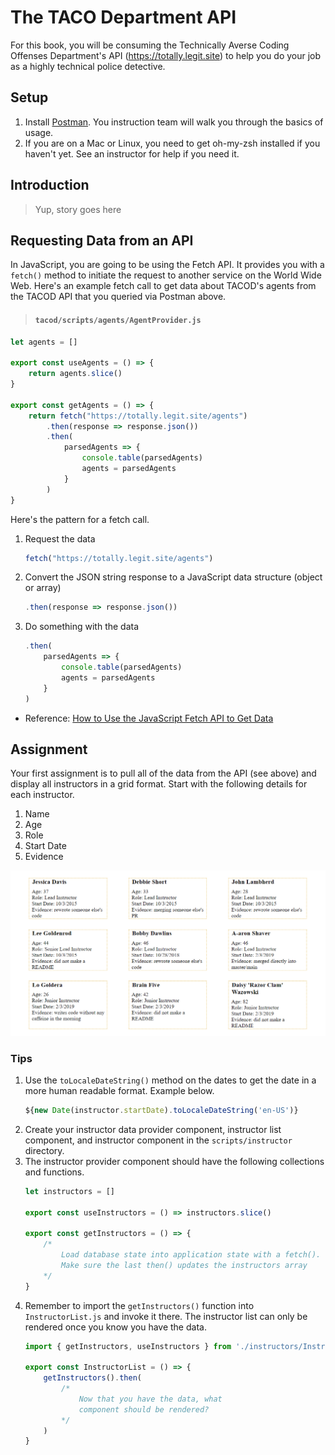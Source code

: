 # The TACO Department API

For this book, you will be consuming the Technically Averse Coding Offenses Department's API (https://totally.legit.site) to help you do your job as a highly technical police detective.

## Setup

1. Install [Postman](https://www.getpostman.com/). You instruction team will walk you through the basics of usage.
1. If you are on a Mac or Linux, you need to get oh-my-zsh installed if you haven't yet. See an instructor for help if you need it.



## Introduction
> Yup, story goes here


## Requesting Data from an API

In JavaScript, you are going to be using the Fetch API. It provides you with a `fetch()` method to initiate the request to another service on the World Wide Web. Here's an example fetch call to get data about TACOD's agents from the TACOD API that you queried via Postman above.

> #### `tacod/scripts/agents/AgentProvider.js`
```js
let agents = []

export const useAgents = () => {
    return agents.slice()
}

export const getAgents = () => {
    return fetch("https://totally.legit.site/agents")
        .then(response => response.json())
        .then(
            parsedAgents => {
                console.table(parsedAgents)
                agents = parsedAgents
            }
        )
}
```

Here's the pattern for a fetch call.

1. Request the data
    ```js
    fetch("https://totally.legit.site/agents")
    ```
1. Convert the JSON string response to a JavaScript data structure (object or array)
    ```js
    .then(response => response.json())
    ```
1. Do something with the data
    ```js
    .then(
        parsedAgents => {
            console.table(parsedAgents)
            agents = parsedAgents
        }
    )
    ```



* Reference: [How to Use the JavaScript Fetch API to Get Data](https://scotch.io/tutorials/how-to-use-the-javascript-fetch-api-to-get-data)

## Assignment

Your first assignment is to pull all of the data from the API (see above) and display all instructors in a grid format. Start with the following details for each instructor.

1. Name
1. Age
1. Role
1. Start Date
1. Evidence

![grid layout of criminals](./images/tacod-assignment-1.png)

### Tips

1. Use the `toLocaleDateString()` method on the dates to get the date in a more human readable format. Example below.
    ```js
    ${new Date(instructor.startDate).toLocaleDateString('en-US')}
    ```
1. Create your instructor data provider component, instructor list component, and instructor component in the `scripts/instructor` directory.
1. The instructor provider component should have the following collections and functions.
    ```js
    let instructors = []

    export const useInstructors = () => instructors.slice()

    export const getInstructors = () => {
        /*
            Load database state into application state with a fetch().
            Make sure the last then() updates the instructors array
        */
    }
    ```
1. Remember to import the `getInstructors()` function into `InstructorList.js` and invoke it there. The instructor list can only be rendered once you know you have the data.
    ```js
    import { getInstructors, useInstructors } from './instructors/InstructorProvider.js'

    export const InstructorList = () => {
        getInstructors().then(
            /*
                Now that you have the data, what
                component should be rendered?
            */
        )
    }

    ```
